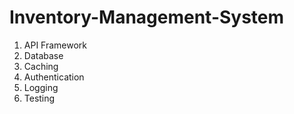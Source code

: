 # Inventory-Management-System
1. API Framework
2. Database
3. Caching
4. Authentication
5. Logging
6. Testing
